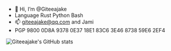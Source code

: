 - 👋 Hi, I’m @Giteeajake
- Language Rust Python Bash
- 📫 giteeajake@qq.com and Jami
- PGP 9800 0D8A 9378 0E37 18E1  83C6 3E46 8738 59E6 2EF4

![Giteeajake's GitHub stats](https://github-readme-stats.vercel.app/api?username=Giteeajake&show_icons=true&theme=radical)


<!---
Giteeajake/Giteeajake is a ✨ special ✨ repository because its `README.md` (this file) appears on your GitHub profile.
You can click the Preview link to take a look at your changes.
--->
